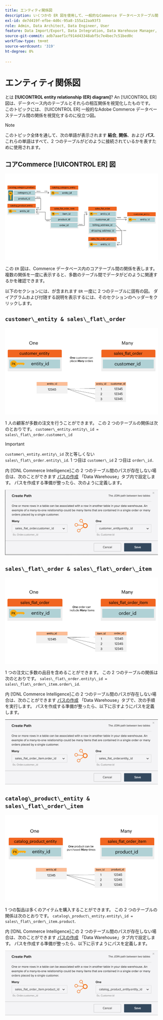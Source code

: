 ```yaml
---
title: エンティティ関係図
description: いくつかの ER 図を使用して、一般的なCommerce データベーステーブル間の関係を視覚化する方法について説明します。
exl-id: de7d419f-efbe-4d0c-95a8-155a12aa93f3
role: Admin, Data Architect, Data Engineer, User
feature: Data Import/Export, Data Integration, Data Warehouse Manager, Commerce Tables
source-git-commit: adb7aaef1cf914d43348abf5c7e4bec7c51bed0c
workflow-type: tm+mt
source-wordcount: '319'
ht-degree: 0%

---
```


# エンティティ関係図

とは **[!UICONTROL entity relationship (ER) diagram]**? An [!UICONTROL ER] 図は、データベース内のテーブルとそれらの相互関係を視覚化したものです。 このトピックには、 [!UICONTROL ER] 一般的なAdobe Commerce データベーステーブル間の関係を視覚化するのに役立つ図。

>[!NOTE]
>
>このトピック全体を通して、次の単語が表示されます **結合**, **関係**、および **パス**. これらの単語はすべて、2 つのテーブルがどのように接続されているかを表すために使用されます。

## コアCommerce [!UICONTROL ER] 図

![4_DB_Chart](../../assets/4_DB_Chart.png)

この `ER` 図は、Commerce データベース内のコアテーブル間の関係を表します。 複数の関係を一度に表示すると、多数のテーブル間でデータがどのように関連するかを確認できます。

以下のセクションには、が含まれます `ER` 一度に 2 つのテーブルに固有の図。 ダイアグラムおよび付随する説明を表示するには、そのセクションのヘッダーをクリックします。

## `customer\_entity & sales\_flat\_order`

![1 人の顧客が多数の注文](../../assets/2_OneCustomerManyOrders.png)

1 人の顧客が多数の注文を行うことができます。 この 2 つのテーブルの関係は次のとおりです。 `customer\_entity.entity\_id = sales\_flat\_order.customer\_id`

>[!IMPORTANT]
>
>`customer\_entity.entity\_id` 次と等しくない `sales\_flat\_order.entity\_id`. 1 つ目は `customer\_id` 2 つ目は `order\_id.`

内 [!DNL Commerce Intelligence]この 2 つのテーブル間のパスが存在しない場合は、次のことができます [パスの作成](../data-warehouse-mgr/create-paths-calc-columns.md) 「Data Warehouse」タブ内で設定します。 パスを作成する準備が整ったら、次のように定義します。

![](../../assets/SFO___CE_path.png)

## `sales\_flat\_order & sales\_flat\_order\_item`

![1_OneOrderManyItems](../../assets/1_OneOrderManyItems.png)

1 つの注文に多数の品目を含めることができます。 この 2 つのテーブルの関係は次のとおりです。 `sales\_flat\_order.entity\_id = sales\_flat\_order\_item.order\_id`.

内 [!DNL Commerce Intelligence]この 2 つのテーブル間のパスが存在しない場合は、次のことができます [パスの作成](../data-warehouse-mgr/create-paths-calc-columns.md) 「Data Warehouse」タブで、次の手順を実行します。 パスを作成する準備が整ったら、以下に示すようにパスを定義します。

![](../../assets/SFOI___SFO_path.png)

## `catalog\_product\_entity & sales\_flat\_order\_item`

![3_OneProductManyTimes](../../assets/3_OneProductManyTimes.png)

1 つの製品は多くのアイテムを購入することができます。 この 2 つのテーブルの関係は次のとおりです。 `catalog\_product\_entity.entity\_id = sales\_flat\_order\_item.product`.

内 [!DNL Commerce Intelligence]この 2 つのテーブル間のパスが存在しない場合は、次のことができます [パスの作成](../data-warehouse-mgr/create-paths-calc-columns.md) 「Data Warehouse」タブ内で設定します。 パスを作成する準備が整ったら、以下に示すようにパスを定義します。

![](../../assets/SFOI___CPE_path.png)

